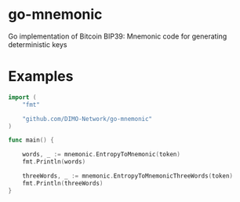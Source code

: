 # go-mnemonic

Go implementation of Bitcoin BIP39: Mnemonic code for generating deterministic keys

# Examples

```go
import (
	"fmt"

	"github.com/DIMO-Network/go-mnemonic"
)

func main() {

    words, _ := mnemonic.EntropyToMnemonic(token)
	fmt.Println(words)

	threeWords, _ := mnemonic.EntropyToMnemonicThreeWords(token)
	fmt.Println(threeWords)
}
```

